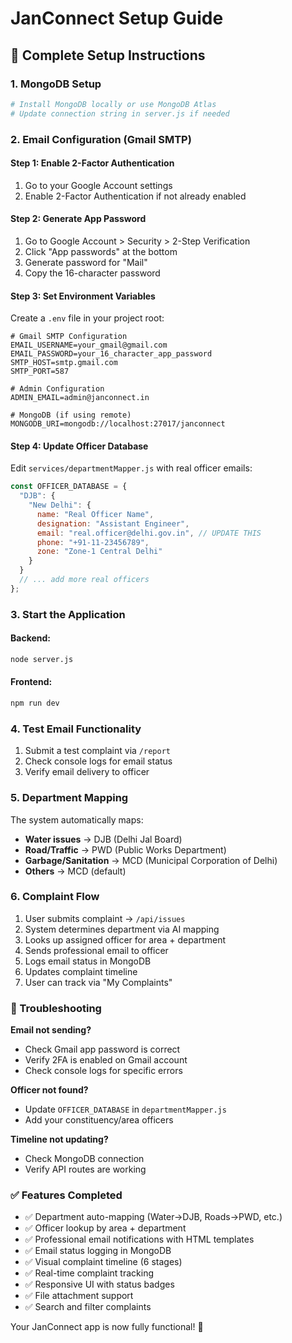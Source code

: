 
# JanConnect Setup Guide

## 🚀 Complete Setup Instructions

### 1. MongoDB Setup
```bash
# Install MongoDB locally or use MongoDB Atlas
# Update connection string in server.js if needed
```

### 2. Email Configuration (Gmail SMTP)

#### Step 1: Enable 2-Factor Authentication
1. Go to your Google Account settings
2. Enable 2-Factor Authentication if not already enabled

#### Step 2: Generate App Password
1. Go to Google Account > Security > 2-Step Verification
2. Click "App passwords" at the bottom
3. Generate password for "Mail"
4. Copy the 16-character password

#### Step 3: Set Environment Variables
Create a `.env` file in your project root:

```env
# Gmail SMTP Configuration
EMAIL_USERNAME=your_gmail@gmail.com
EMAIL_PASSWORD=your_16_character_app_password
SMTP_HOST=smtp.gmail.com
SMTP_PORT=587

# Admin Configuration
ADMIN_EMAIL=admin@janconnect.in

# MongoDB (if using remote)
MONGODB_URI=mongodb://localhost:27017/janconnect
```

#### Step 4: Update Officer Database
Edit `services/departmentMapper.js` with real officer emails:

```javascript
const OFFICER_DATABASE = {
  "DJB": {
    "New Delhi": {
      name: "Real Officer Name",
      designation: "Assistant Engineer",
      email: "real.officer@delhi.gov.in", // UPDATE THIS
      phone: "+91-11-23456789",
      zone: "Zone-1 Central Delhi"
    }
  }
  // ... add more real officers
};
```

### 3. Start the Application

#### Backend:
```bash
node server.js
```

#### Frontend:
```bash
npm run dev
```

### 4. Test Email Functionality

1. Submit a test complaint via `/report`
2. Check console logs for email status
3. Verify email delivery to officer

### 5. Department Mapping

The system automatically maps:
- **Water issues** → DJB (Delhi Jal Board)
- **Road/Traffic** → PWD (Public Works Department)  
- **Garbage/Sanitation** → MCD (Municipal Corporation of Delhi)
- **Others** → MCD (default)

### 6. Complaint Flow

1. User submits complaint → `/api/issues`
2. System determines department via AI mapping
3. Looks up assigned officer for area + department
4. Sends professional email to officer
5. Logs email status in MongoDB
6. Updates complaint timeline
7. User can track via "My Complaints"

### 🔧 Troubleshooting

**Email not sending?**
- Check Gmail app password is correct
- Verify 2FA is enabled on Gmail account
- Check console logs for specific errors

**Officer not found?**
- Update `OFFICER_DATABASE` in `departmentMapper.js`
- Add your constituency/area officers

**Timeline not updating?**
- Check MongoDB connection
- Verify API routes are working

### ✅ Features Completed

- ✅ Department auto-mapping (Water→DJB, Roads→PWD, etc.)
- ✅ Officer lookup by area + department
- ✅ Professional email notifications with HTML templates
- ✅ Email status logging in MongoDB
- ✅ Visual complaint timeline (6 stages)
- ✅ Real-time complaint tracking
- ✅ Responsive UI with status badges
- ✅ File attachment support
- ✅ Search and filter complaints

Your JanConnect app is now fully functional! 🎉
```
